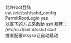允许root登陆<br>
cat /etc/ssh/sshd_config<br>
PermitRootLogin yes<br>
以底下的方式來啟動 ssh 服務：<br>
/etc/rc.d/init.d/sshd start<br>
或者配置ntsysv让自动启动<br>
<br>
&nbsp;<br>
<br>
<br>
